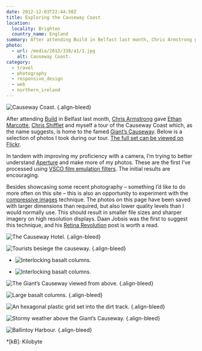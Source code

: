 ```yaml
---
date: 2012-12-03T22:44:50Z
title: Exploring the Causeway Coast
location:
  locality: Brighton
  country_name: England
summary: After attending Build in Belfast last month, Chris Armstrong gave Ethan Marcotte, Chris Shifflet and myself a tour of the Causeway Coast which, as the name suggests, is home to the famed Giant’s Causeway.
photo:
  - url: /media/2012/338/a1/1.jpg
    alt: Causeway Coast.
category:
  - travel
  - photography
  - responsive_design
  - web
  - northern_ireland
---
```


![Causeway Coast.](/media/2012/338/a1/1.jpg)
{.align-bleed}

After attending [Build][1] in Belfast last month, [Chris Armstrong][2] gave [Ethan Marcotte][3], [Chris Shifflet][4] and myself a tour of the Causeway Coast which, as the name suggests, is home to the famed [Giant’s Causeway][5]. Below is a selection of photos I took during our tour. [The full set can be viewed on Flickr][6].

In tandem with improving my proficiency with a camera, I’m trying to better understand [Aperture][7] and make more of my photos. These are the first I’ve processed using [VSCO film emulation filters][8]. The initial results are encouraging.

Besides showcasing some recent photography – something I’d like to do more often on this site – this is also an opportunity to experiment with the [compressive images][9] technique. The photos on this page have been saved with larger dimensions than required, but also lower quality levels than I would normally use. This should result in smaller file sizes and sharper imagery on high resolution displays. Daan Jobsis was the first to suggest this technique, and his [Retina Revolution][10] post is worth a read.

![The Causeway Hotel.](/media/2012/338/a1/2.jpg "The Causeway Hotel: 66% quality, 44 kB.")
{.align-bleed}

![Tourists besiege the causeway.](/media/2012/338/a1/3.jpg "Tourists besiege the causeway: 57% quality, 108 kB.")
{.align-bleed}

- ![Interlocking basalt columns.](/media/2012/338/a1/4.jpg "Interlocking basalt columns: 55% quality, 63 kB.")

- ![Interlocking basalt columns.](/media/2012/338/a1/5.jpg "Interlocking basalt columns: 58% quality, 35 kB.")

![The Giant’s Causeway viewed from above.](/media/2012/338/a1/6.jpg "The Giant’s Causeway viewed from above: 55% quality, 151 kB.")
{.align-bleed}

![Large basalt columns.](/media/2012/338/a1/7.jpg "Large basalt columns: 55% quality, 167 kB.")
{.align-bleed}

![An hexagonal plastic grid set into the dirt track.](/media/2012/338/a1/8.jpg "Anything that can be hexagonal, will be hexagonal: 38% quality, 122 kB.")
{.align-bleed}

![Stormy weather above the Giant’s Causeway.](/media/2012/338/a1/9.jpg "A storm brewing: 60% quality, 100 kB.")
{.align-bleed}

![Ballintoy Harbour.](/media/2012/338/a1/10.jpg "Ballintoy Harbour: 57% quality, 91 kB.")
{.align-bleed}

[1]: http://2012.buildconf.com/
[2]: http://chris-armstrong.com/
[3]: https://ethanmarcotte.com/
[4]: http://shiflett.org/
[5]: https://en.wikipedia.org/wiki/Giants_Causeway
[6]: https://www.flickr.com/photos/paulrobertlloyd/sets/72157632145059113/
[7]: http://www.apple.com/aperture/
[8]: http://visualsupply.co/film/01/aperture3
[9]: http://www.filamentgroup.com/lab/rwd_img_compression/
[10]: http://blog.netvlies.nl/design-interactie/retina-revolution/

*[kB]: Kilobyte
